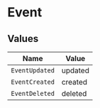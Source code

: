 # Event


## Values

| Name           | Value          |
| -------------- | -------------- |
| `EventUpdated` | updated        |
| `EventCreated` | created        |
| `EventDeleted` | deleted        |